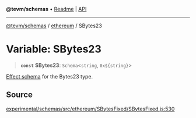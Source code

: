 **@tevm/schemas** • [Readme](../../README.md) \| [API](../../modules.md)

***

[@tevm/schemas](../../README.md) / [ethereum](../README.md) / SBytes23

# Variable: SBytes23

> **`const`** **SBytes23**: `Schema`\<`string`, ```0x${string}```\>

[Effect schema](https://github.com/Effect-TS/schema) for the Bytes23 type.

## Source

[experimental/schemas/src/ethereum/SBytesFixed/SBytesFixed.js:530](https://github.com/evmts/tevm-monorepo/blob/main/experimental/schemas/src/ethereum/SBytesFixed/SBytesFixed.js#L530)
